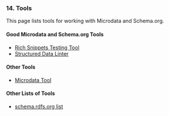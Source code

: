 ### 14. Tools

This page lists tools for working with Microdata and Schema.org.


<div itemscope="" itemtype="http://schema.org/ItemList">
  <h4 itemprop="name">Good Microdata and Schema.org Tools</h4>
  <meta itemprop="mainContentOfPage" content="true"/>
  <ul>
    <li itemprop="itemListElement"><a href="">Rich Snippets Testing Tool</a></li>
    <li itemprop="itemListElement"><a href="">Structured Data Linter</a></li>
    <!-- <li itemprop="itemListElement"><a href=""></a></li> -->
  </ul>

</div>

<div itemscope="" itemtype="http://schema.org/ItemList">
  <h4 itemprop="name">Other Tools</h4>
  <meta itemprop="mainContentOfPage" content="true"/>
  <ul>    
    <li itemprop="itemListElement"><a href="http://krofdrakula.github.com/microdata-tool/">Microdata Tool</a></li>
  </ul>

</div>

<div itemscope="" itemtype="http://schema.org/ItemList">
  <h4 itemprop="name">Other Lists of Tools</h4>
  <meta itemprop="mainContentOfPage" content="true"/>
  <ul>    
    <li itemprop="itemListElement"><a href="http://schema.rdfs.org/tools.html">schema.rdfs.org list</a></li>
  </ul>

</div>


